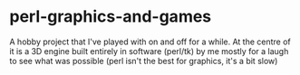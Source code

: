 perl-graphics-and-games
=======================

A hobby project that I've played with on and off for a while. At the centre of it is a 3D engine built entirely in software (perl/tk) by me mostly for a laugh to see what was possible (perl isn't the best for graphics, it's a bit slow)